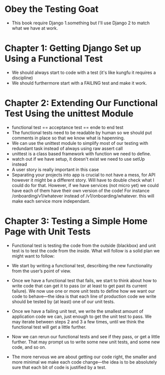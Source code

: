 # Obey the Testing Goat
- This book require Django 1.something but I'll use Django 2 to match what we have at work.

# Chapter 1: Getting Django Set up Using a Functional Test
- We should always start to code with a test (it's like kungfu it requires a discipline)
- We should furthermore start with a FAILING test and make it work.

# Chapter 2: Extending Our Functional Test Using the unittest Module
- functional test == acceptance test == ende to end test
- The functional tests need to be readable by human so we should put comments in place so that we know what is hapenning.
- We can use the unittest module to simplify most of our testing with redundant task instead of always using raw assert call
- unittest is a class based framework with function we need to define.
- watch out if we have setup, it doesn't exist we need to use setUp instead
- A user story is really important in this case
- Separating your projects into app is crucial to not have a mess, for API however it might be a different story. Will have to double check what I could do for that. However, if we have services (not micro yet) we could have each of them have their own version of the code! For instance /onboarding/v1/whatever instead of /v1/onboarding/whatever. this will make each service more independant.

# Chapter 3: Testing a Simple Home Page with Unit Tests
- Functional test is testing the code from the outside (blackbox) and unit test is to test the code from the inside. What will follow is a solid plan we might want to follow:
- We start by writing a functional test, describing the new functionality from the user’s point of view.

- Once we have a functional test that fails, we start to think about how to write code that can get it to pass (or at least to get past its current failure). We now use one or more unit tests to define how we want our code to behave—​the idea is that each line of production code we write should be tested by (at least) one of our unit tests.

- Once we have a failing unit test, we write the smallest amount of application code we can, just enough to get the unit test to pass. We may iterate between steps 2 and 3 a few times, until we think the functional test will get a little further.

- Now we can rerun our functional tests and see if they pass, or get a little further. That may prompt us to write some new unit tests, and some new code, and so on.

- The more nervous we are about getting our code right, the smaller and more minimal we make each code change—​the idea is to be absolutely sure that each bit of code is justified by a test.